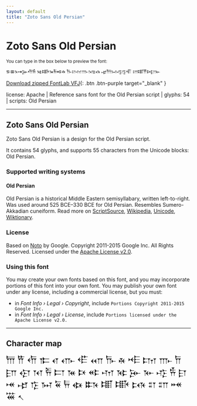 ```yaml
---
layout: default
title: "Zoto Sans Old Persian"
---
```


# Zoto Sans Old Persian

<small>You can type in the box below to preview the font:</small>

<div contenteditable="true" class="texteditor" style="font-family: 'Zoto Sans Old Persian';">
<p spellcheck="false">𐎣𐏈𐎽𐎸𐎢𐎻 𐎷𐏊𐎳𐎱𐎵𐎩 𐎨𐏌𐎶𐎬𐎰𐏋 𐎾𐎠𐏀𐎺𐎿𐎦 𐏍𐏉𐎡𐎴𐎼𐎹</p>
</div>

[Download zipped FontLab VFJ](https://downgit.github.io/#/home?url=https://github.com/fontlabcom/getgo-fonts/blob/main/getgo-fonts/apache/zotosans/zotosans-oldpersian.vfj){: .btn .btn-purple target="_blank" }

license: Apache \| Reference sans font for the Old Persian script \| glyphs: 54 \| scripts: Old Persian

---


## Zoto Sans Old Persian

Zoto Sans Old Persian is a design for the Old Persian script.

It contains 54 glyphs, and supports 55 characters from the Unicode blocks: Old Persian.


### Supported writing systems


#### Old Persian

Old Persian is a historical Middle Eastern semisyllabary, written left-to-right. Was used around 525 BCE–330 BCE for Old Persian. Resembles Sumero-Akkadian cuneiform. Read more on [ScriptSource](https://scriptsource.org/scr/Xpeo), [Wikipedia](https://en.wikipedia.org/wiki/ISO_15924:Xpeo), [Unicode](https://www.unicode.org/versions/Unicode13.0.0/ch11.pdf#G26474), [Wiktionary](https://en.wiktionary.org/wiki/Category:Old_Persian_script).


### License

Based on [Noto](https://github.com/notofonts) by Google. Copyright 2011-2015 Google Inc. All Rights Reserved. Licensed under the [Apache License v2.0](https://www.apache.org/licenses/LICENSE-2.0.txt).

### Using this font

You may create your own fonts based on this font, and you may incorporate portions of this font into your own font. You may publish your own font under any license, including a commercial license, but you must:

- in _Font Info › Legal › Copyright_, include `Portions Copyright 2011-2015 Google Inc.`
- in _Font Info › Legal › License_, include `Portions licensed under the Apache License v2.0.`


---

## Character map

<div style="font-family: 'Zoto Sans Old Persian'; font-size: 2em;">
𐎠 𐎡 𐎢 𐎣 𐎤 𐎥 𐎦 𐎧 𐎨 𐎩 𐎪 𐎫 𐎬 𐎭 𐎮 𐎯 𐎰 𐎱 𐎲 𐎳 𐎴 𐎵 𐎶 𐎷 𐎸 𐎹 𐎺 𐎻 𐎼 𐎽 𐎾 𐎿 𐏀 𐏁 𐏂 𐏃 𐏈 𐏉 𐏊 𐏋 𐏌 𐏍 𐏎 𐏏 𐏐
</div>

